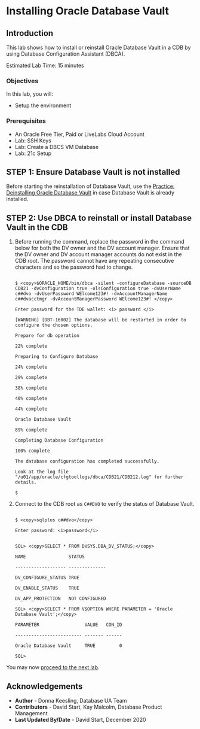 # Installing Oracle Database Vault

## Introduction
This lab shows how to install or reinstall Oracle Database Vault in a CDB by using Database Configuration Assistant (DBCA).


Estimated Lab Time: 15 minutes

### Objectives
In this lab, you will:
* Setup the environment

### Prerequisites

* An Oracle Free Tier, Paid or LiveLabs Cloud Account
* Lab: SSH Keys
* Lab: Create a DBCS VM Database
* Lab: 21c Setup


## **STEP 1:** Ensure Database Vault is not installed

Before starting the reinstallation of Database Vault, use the [Practice: Deinstalling Oracle Database Vault](https://oracle.github.io/learning-library/data-management-library/database/21c/fundamentals/workshops/freetier/index.html?lab=lab-uninstall-db-vault) in case Database Vault is already installed.

## **STEP 2:** Use DBCA to reinstall or install Database Vault in the CDB

1. Before running the command, replace the password in the command below for both the DV owner and the DV account manager. Ensure that the DV owner and DV account manager accounts do not exist in the CDB root. The password cannot have any repeating consecutive characters and so the password had to change.


    ```

    $ <copy>$ORACLE_HOME/bin/dbca -silent -configureDatabase -sourceDB CDB21 -dvConfiguration true -olsConfiguration true -dvUserName c##dvo -dvUserPassword WElcome123#! -dvAccountManagerName c##dvacctmgr -dvAccountManagerPassword WElcome123#! </copy>

    Enter password for the TDE wallet: <i> password </i>

    [WARNING] [DBT-16002] The database will be restarted in order to configure the chosen options.

    Prepare for db operation

    22% complete

    Preparing to Configure Database

    24% complete

    29% complete

    38% complete

    40% complete

    44% complete

    Oracle Database Vault

    89% complete

    Completing Database Configuration

    100% complete

    The database configuration has completed successfully.

    Look at the log file "/u01/app/oracle/cfgtoollogs/dbca/CDB21/CDB212.log" for further details.

    $

    ```

2. Connect to the CDB root as `C##DVO` to verify the status of Database Vault.


    ```

    $ <copy>sqlplus c##dvo</copy>

    Enter password: <i>password</i>
    ```
    ```

    SQL> <copy>SELECT * FROM DVSYS.DBA_DV_STATUS;</copy>

    NAME                STATUS

    ------------------- --------------

    DV_CONFIGURE_STATUS TRUE

    DV_ENABLE_STATUS    TRUE

    DV_APP_PROTECTION   NOT CONFIGURED

    SQL> <copy>SELECT * FROM V$OPTION WHERE PARAMETER = 'Oracle Database Vault';</copy>

    PARAMETER                 VALUE   CON_ID

    ------------------------- ------- ------

    Oracle Database Vault     TRUE         0

    SQL>

    ```

You may now [proceed to the next lab](#next).


## Acknowledgements
* **Author** - Donna Keesling, Database UA Team
* **Contributors** -  David Start, Kay Malcolm, Database Product Management
* **Last Updated By/Date** -  David Start, December 2020

